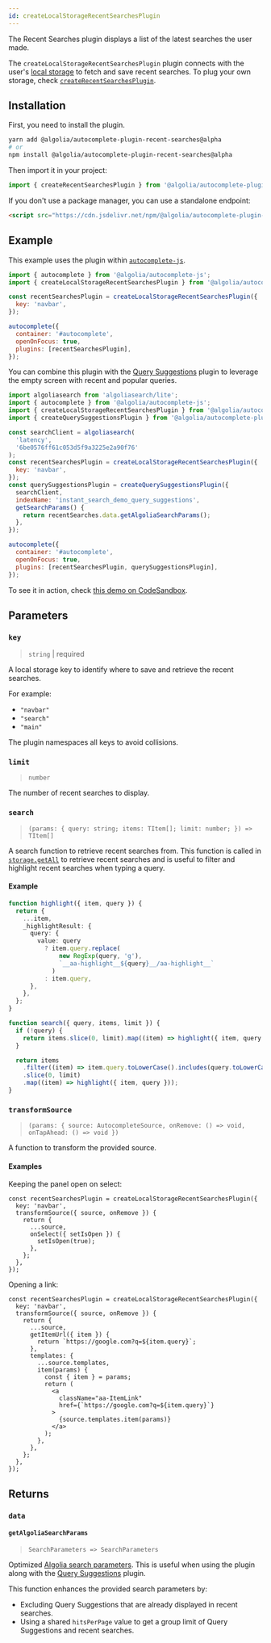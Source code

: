 ```yaml
---
id: createLocalStorageRecentSearchesPlugin
---
```


The Recent Searches plugin displays a list of the latest searches the user made.

The `createLocalStorageRecentSearchesPlugin` plugin connects with the user's [local storage](https://developer.mozilla.org/en-US/docs/Web/API/Window/localStorage) to fetch and save recent searches. To plug your own storage, check [`createRecentSearchesPlugin`](createRecentSearchesPlugin).

## Installation

First, you need to install the plugin.

```bash
yarn add @algolia/autocomplete-plugin-recent-searches@alpha
# or
npm install @algolia/autocomplete-plugin-recent-searches@alpha
```

Then import it in your project:

```js
import { createRecentSearchesPlugin } from '@algolia/autocomplete-plugin-recent-searches';
```

If you don't use a package manager, you can use a standalone endpoint:

```html
<script src="https://cdn.jsdelivr.net/npm/@algolia/autocomplete-plugin-recent-searches@alpha"></script>
```

## Example

This example uses the plugin within [`autocomplete-js`](autocomplete-js).

```js
import { autocomplete } from '@algolia/autocomplete-js';
import { createLocalStorageRecentSearchesPlugin } from '@algolia/autocomplete-plugin-recent-searches';

const recentSearchesPlugin = createLocalStorageRecentSearchesPlugin({
  key: 'navbar',
});

autocomplete({
  container: '#autocomplete',
  openOnFocus: true,
  plugins: [recentSearchesPlugin],
});
```

You can combine this plugin with the [Query Suggestions](createQuerySuggestionsPlugin) plugin to leverage the empty screen with recent and popular queries.

```js
import algoliasearch from 'algoliasearch/lite';
import { autocomplete } from '@algolia/autocomplete-js';
import { createLocalStorageRecentSearchesPlugin } from '@algolia/autocomplete-plugin-recent-searches';
import { createQuerySuggestionsPlugin } from '@algolia/autocomplete-plugin-query-suggestions';

const searchClient = algoliasearch(
  'latency',
  '6be0576ff61c053d5f9a3225e2a90f76'
);
const recentSearchesPlugin = createLocalStorageRecentSearchesPlugin({
  key: 'navbar',
});
const querySuggestionsPlugin = createQuerySuggestionsPlugin({
  searchClient,
  indexName: 'instant_search_demo_query_suggestions',
  getSearchParams() {
    return recentSearches.data.getAlgoliaSearchParams();
  },
});

autocomplete({
  container: '#autocomplete',
  openOnFocus: true,
  plugins: [recentSearchesPlugin, querySuggestionsPlugin],
});
```

To see it in action, check [this demo on CodeSandbox](https://fzb4m.csb.app/).

## Parameters

### `key`

> `string` | required

A local storage key to identify where to save and retrieve the recent searches.

For example:

- `"navbar"`
- `"search"`
- `"main"`

The plugin namespaces all keys to avoid collisions.

### `limit`

> `number`

The number of recent searches to display.

### `search`

> `(params: { query: string; items: TItem[]; limit: number; }) => TItem[]`

A search function to retrieve recent searches from. This function is called in [`storage.getAll`](createRecentSearchesPlugin#storage) to retrieve recent searches and is useful to filter and highlight recent searches when typing a query.

#### Example

```ts
function highlight({ item, query }) {
  return {
    ...item,
    _highlightResult: {
      query: {
        value: query
          ? item.query.replace(
              new RegExp(query, 'g'),
              `__aa-highlight__${query}__/aa-highlight__`
            )
          : item.query,
      },
    },
  };
}

function search({ query, items, limit }) {
  if (!query) {
    return items.slice(0, limit).map((item) => highlight({ item, query }));
  }

  return items
    .filter((item) => item.query.toLowerCase().includes(query.toLowerCase()))
    .slice(0, limit)
    .map((item) => highlight({ item, query }));
}
```

### `transformSource`

> `(params: { source: AutocompleteSource, onRemove: () => void, onTapAhead: () => void })`

A function to transform the provided source.

#### Examples

Keeping the panel open on select:

```tsx
const recentSearchesPlugin = createLocalStorageRecentSearchesPlugin({
  key: 'navbar',
  transformSource({ source, onRemove }) {
    return {
      ...source,
      onSelect({ setIsOpen }) {
        setIsOpen(true);
      },
    };
  },
});
```

Opening a link:

```tsx
const recentSearchesPlugin = createLocalStorageRecentSearchesPlugin({
  key: 'navbar',
  transformSource({ source, onRemove }) {
    return {
      ...source,
      getItemUrl({ item }) {
        return `https://google.com?q=${item.query}`;
      },
      templates: {
        ...source.templates,
        item(params) {
          const { item } = params;
          return (
            <a
              className="aa-ItemLink"
              href={`https://google.com?q=${item.query}`}
            >
              {source.templates.item(params)}
            </a>
          );
        },
      },
    };
  },
});
```

## Returns

### `data`

#### `getAlgoliaSearchParams`

> `SearchParameters => SearchParameters`

Optimized [Algolia search parameters](https://www.algolia.com/doc/api-reference/search-api-parameters/). This is useful when using the plugin along with the [Query Suggestions](createQuerySuggestionsPlugin) plugin.

This function enhances the provided search parameters by:

- Excluding Query Suggestions that are already displayed in recent searches.
- Using a shared `hitsPerPage` value to get a group limit of Query Suggestions and recent searches.
